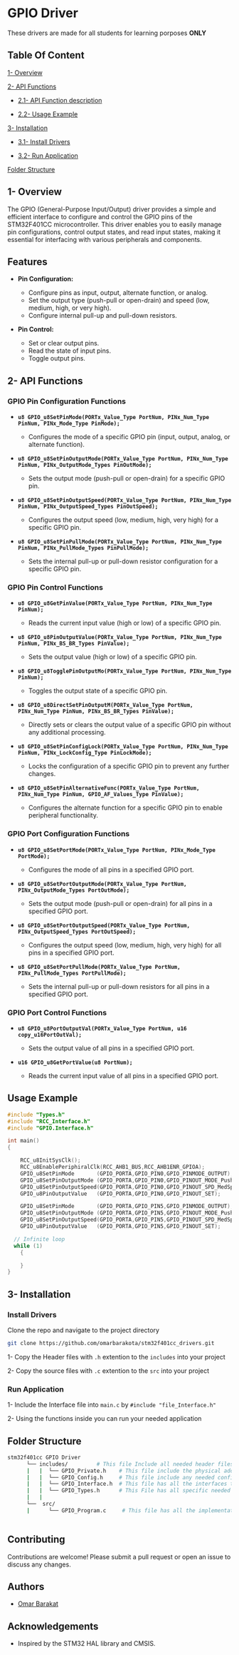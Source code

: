 # GPIO Driver

These drivers are made for all students for learning porposes **ONLY**

## Table Of Content

[1- Overview](#1--Overview)

[2- API Functions](#2--api-functions)


- [2.1- API Function description](#2--api-functions)

- [2.2- Usage Example](#usage-example)


[3- Installation](#3--installation)

- [3.1- Install Drivers](#install-drivers)

- [3.2- Run Application](#run-application)

[Folder Structure](#folder-structure)

## 1- Overview

The GPIO (General-Purpose Input/Output) driver provides a simple and efficient interface to configure and control the GPIO pins of the STM32F401CC microcontroller. This driver enables you to easily manage pin configurations, control output states, and read input states, making it essential for interfacing with various peripherals and components.

## Features

- **Pin Configuration:**
  - Configure pins as input, output, alternate function, or analog.
  - Set the output type (push-pull or open-drain) and speed (low, medium, high, or very high).
  - Configure internal pull-up and pull-down resistors.

- **Pin Control:**
  - Set or clear output pins.
  - Read the state of input pins.
  - Toggle output pins.

## 2- API Functions

### GPIO Pin Configuration Functions

- **`u8 GPIO_u8SetPinMode(PORTx_Value_Type PortNum, PINx_Num_Type PinNum, PINx_Mode_Type PinMode);`**
  - Configures the mode of a specific GPIO pin (input, output, analog, or alternate function).

- **`u8 GPIO_u8SetPinOutputMode(PORTx_Value_Type PortNum, PINx_Num_Type PinNum, PINx_OutputMode_Types PinOutMode);`**
  - Sets the output mode (push-pull or open-drain) for a specific GPIO pin.

- **`u8 GPIO_u8SetPinOutputSpeed(PORTx_Value_Type PortNum, PINx_Num_Type PinNum, PINx_OutputSpeed_Types PinOutSpeed);`**
  - Configures the output speed (low, medium, high, very high) for a specific GPIO pin.

- **`u8 GPIO_u8SetPinPullMode(PORTx_Value_Type PortNum, PINx_Num_Type PinNum, PINx_PullMode_Types PinPullMode);`**
  - Sets the internal pull-up or pull-down resistor configuration for a specific GPIO pin.

### GPIO Pin Control Functions

- **`u8 GPIO_u8GetPinValue(PORTx_Value_Type PortNum, PINx_Num_Type PinNum);`**
  - Reads the current input value (high or low) of a specific GPIO pin.

- **`u8 GPIO_u8PinOutputValue(PORTx_Value_Type PortNum, PINx_Num_Type PinNum, PINx_BS_BR_Types PinValue);`**
  - Sets the output value (high or low) of a specific GPIO pin.

- **`u8 GPIO_u8TogglePinOutputMo(PORTx_Value_Type PortNum, PINx_Num_Type PinNum);`**
  - Toggles the output state of a specific GPIO pin.

- **`u8 GPIO_u8DirectSetPinOutputM(PORTx_Value_Type PortNum, PINx_Num_Type PinNum, PINx_BS_BR_Types PinValue);`**
  - Directly sets or clears the output value of a specific GPIO pin without any additional processing.

- **`u8 GPIO_u8SetPinConfigLock(PORTx_Value_Type PortNum, PINx_Num_Type PinNum, PINx_LockConfig_Type PinLockMode);`**
  - Locks the configuration of a specific GPIO pin to prevent any further changes.

- **`u8 GPIO_u8SetPinAlternativeFunc(PORTx_Value_Type PortNum, PINx_Num_Type PinNum, GPIO_AF_Values_Type PinValue);`**
  - Configures the alternate function for a specific GPIO pin to enable peripheral functionality.

### GPIO Port Configuration Functions

- **`u8 GPIO_u8SetPortMode(PORTx_Value_Type PortNum, PINx_Mode_Type PortMode);`**
  - Configures the mode of all pins in a specified GPIO port.

- **`u8 GPIO_u8SetPortOutputMode(PORTx_Value_Type PortNum, PINx_OutputMode_Types PortOutMode);`**
  - Sets the output mode (push-pull or open-drain) for all pins in a specified GPIO port.

- **`u8 GPIO_u8SetPortOutputSpeed(PORTx_Value_Type PortNum, PINx_OutputSpeed_Types PortOutSpeed);`**
  - Configures the output speed (low, medium, high, very high) for all pins in a specified GPIO port.

- **`u8 GPIO_u8SetPortPullMode(PORTx_Value_Type PortNum, PINx_PullMode_Types PortPullMode);`**
  - Sets the internal pull-up or pull-down resistors for all pins in a specified GPIO port.

### GPIO Port Control Functions

- **`u8 GPIO_u8PortOutputVal(PORTx_Value_Type PortNum, u16 copy_u16PortOutVal);`**
  - Sets the output value of all pins in a specified GPIO port.

- **`u16 GPIO_u8GetPortValue(u8 PortNum);`**
  - Reads the current input value of all pins in a specified GPIO port.

## Usage Example

```c
#include "Types.h"
#include "RCC_Interface.h"
#include "GPIO.Interface.h"

int main()
{

	RCC_u8InitSysClk();
	RCC_u8EnablePeriphiralClk(RCC_AHB1_BUS,RCC_AHB1ENR_GPIOA);
	GPIO_u8SetPinMode		(GPIO_PORTA,GPIO_PIN0,GPIO_PINMODE_OUTPUT);
	GPIO_u8SetPinOutputMode	(GPIO_PORTA,GPIO_PIN0,GPIO_PINOUT_MODE_PushPull);
	GPIO_u8SetPinOutputSpeed(GPIO_PORTA,GPIO_PIN0,GPIO_PINOUT_SPD_MedSpeed);
	GPIO_u8PinOutputValue	(GPIO_PORTA,GPIO_PIN0,GPIO_PINOUT_SET);

	GPIO_u8SetPinMode		(GPIO_PORTA,GPIO_PIN5,GPIO_PINMODE_OUTPUT);
	GPIO_u8SetPinOutputMode	(GPIO_PORTA,GPIO_PIN5,GPIO_PINOUT_MODE_PushPull);
	GPIO_u8SetPinOutputSpeed(GPIO_PORTA,GPIO_PIN5,GPIO_PINOUT_SPD_MedSpeed);
	GPIO_u8PinOutputValue	(GPIO_PORTA,GPIO_PIN5,GPIO_PINOUT_SET);

  // Infinite loop
  while (1)
    {

    }
}

```

## 3- Installation

### Install Drivers

Clone the repo and navigate to the project directory

```bash
git clone https://github.com/omarbarakota/stm32f401cc_drivers.git
```

1- Copy the Header files with `.h` extention to the `includes` into your project

2- Copy the source files with `.c` extention to the `src` into your project

### Run Application

1- Include the Interface file into `main.c` by
`#include "file_Interface.h"`

2- Using the functions inside you can run your needed application

## Folder Structure

````bash
stm32f401cc GPIO Driver
      └── includes/         # This file Include all needed header files for GPIO
      |   |  └── GPIO_Private.h    # This file include the physical addresses
      |   |  └── GPIO_Config.h     # This file include any needed configuration
      |   |  └── GPIO_Interface.h  # This file has all the interfaces that the user may need
      |   |  └── GPIO_Types.h      # This File has all specific needed types for GPIO Driver 
      |   |
      └──  src/      
      |      └── GPIO_Program.c     # This file has all the implementation for the GPIO Driver
   
````

## Contributing

Contributions are welcome! Please submit a pull request or open an issue to discuss any changes.

## Authors

- [Omar Barakat](https://github.com/omarbarakota)

## Acknowledgements

- Inspired by the STM32 HAL library and CMSIS.

